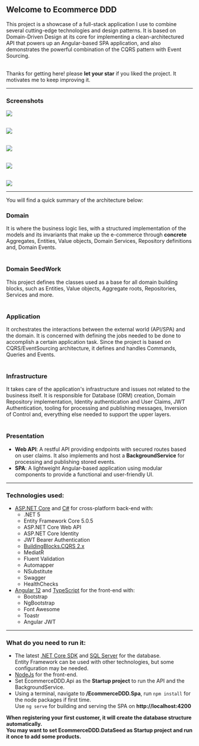 ## Welcome to Ecommerce DDD

This project is a showcase of a full-stack application I use to combine several cutting-edge technologies and design patterns. 
It is based on Domain-Driven Design at its core for implementing a clean-architectured API that powers up an Angular-based SPA application, 
and also demonstrates the powerful combination of the CQRS pattern with Event Sourcing.

<br>Thanks for getting here! please <b>let your star</b> if you liked the project. It motivates me to keep improving it.

<hr>

### Screenshots 

<a href="images/login.png" target="_blank">
<img src="images/login.png"/>
</a>

<br/><a href="images/products.png" target="_blank">
<img src="images/products.png" />
</a>

<br/><a href="images/orders.png" target="_blank">
<img src="images/orders.png" />
</a>

<br/><a href="images/events.png" target="_blank">
<img src="images/events.png" />
</a>

<br/><a href="images/order-events.png" target="_blank">
<img src="images/order-events.png" />
</a>

<hr>
You will find a quick summary of the architecture below:

### Domain
It is where the business logic lies, with a structured implementation of the models and its invariants that make up the e-commerce through <b>concrete</b> Aggregates, Entities, Value objects, Domain Services, Repository definitions and, Domain Events.
<br/><br/>

### Domain SeedWork
This project defines the classes used as a base for all domain building blocks, such as Entities, Value objects, Aggregate roots, Repositories, Services and more. 
<br/><br/>

### Application
It orchestrates the interactions between the external world (API/SPA) and the domain. It is concerned with defining the jobs needed to be done to accomplish a certain application task. Since the project is based on CQRS/EventSourcing architecture, it defines and handles Commands, Queries and Events.
<br/><br/>

### Infrastructure
It takes care of the application's infrastructure and issues not related to the business itself. It is responsible for Database (ORM) creation, Domain Repository implementation, Identity authentication and User Claims, JWT Authentication, tooling for processing and publishing messages, Inversion of Control and, everything else needed to support the upper layers.
<br/><br/>

### Presentation
- <b>Web API</b>: A restful API providing endpoints with secured routes based on user claims. 
  It also implements and host a <b>BackgroundService</b> for processing and publishing stored events.
- <b>SPA</b>: A lightweight Angular-based application using modular components to provide a functional and user-friendly UI.
<hr>

### Technologies used:
<ul>
  <li>
    <a href='https://get.asp.net' target="_blank">ASP.NET Core</a> and <a href='https://msdn.microsoft.com/en-us/library/67ef8sbd.aspx' target="_blank">C#</a>
    for cross-platform back-end with:
    <ul>
      <li>.NET 5</li>
      <li>Entity Framework Core 5.0.5</li>
      <li>ASP.NET Core Web API</li>
      <li>ASP.NET Core Identity</li>
      <li>JWT Bearer Authentication</li>
      <li><a href='https://github.com/falberthen/BuildingBlocks.CQRS' target="_blank">BuildingBlocks.CQRS 2.x</a></li>
      <li>MediatR</li> 
      <li>Fluent Validation</li>
      <li>Automapper</li>
      <li>NSubstitute</li>
      <li>Swagger</li>
      <li>HealthChecks</li>      
    </ul>
  </li>
  <li>
    <a href='https://angular.io/' target="_blank">Angular 12</a> and <a href='http://www.typescriptlang.org/' target="_blank">TypeScript</a> for the front-end with:
    <ul>
      <li>Bootstrap</li>
      <li>NgBootstrap</li>
      <li>Font Awesome</li>
      <li>Toastr</li>
      <li>Angular JWT</li>
    </ul>
  </li>
</ul>

<hr/>

### What do you need to run it:

<ul>
  <li>The latest <a href="https://dotnet.microsoft.com/download" target="_blank">.NET Core SDK</a> and <a href="https://www.microsoft.com/en-us/sql-server/sql-server-downloads" target="_blank">SQL Server</a> for the database.<br>Entity Framework can be used with other technologies, but some configuration may be needed.</li>
  <li><a href='https://nodejs.org' target="_blank">NodeJs</a> for the front-end.</li>
  <li>Set EcommerceDDD.Api as the <b>Startup project</b> to run the API and the BackgroundService.</li>
  <li>Using a terminal, navigate to <b>/EcommerceDDD.Spa</b>, run <code>npm install</code> for the node packages if first time. 
  <br>Use <code>ng serve</code> for building and serving the SPA on <b>http://localhost:4200
  </b></li>
</ul>

<b>When registering your first customer, it will create the database structure automatically.</b>
<br><b>You may want to set EcommerceDDD.DataSeed as Startup project and run it once to add some products.</b>
